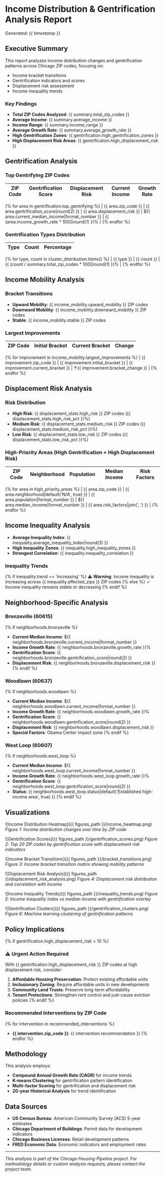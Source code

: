 # Income Distribution & Gentrification Analysis Report
*Generated: {{ timestamp }}*

## Executive Summary

This report analyzes income distribution changes and gentrification patterns across Chicago ZIP codes, focusing on:
- Income bracket transitions
- Gentrification indicators and scores
- Displacement risk assessment
- Income inequality trends

### Key Findings
- **Total ZIP Codes Analyzed**: {{ summary.total_zip_codes }}
- **Average Income**: {{ summary.average_income }}
- **Income Range**: {{ summary.income_range }}
- **Average Growth Rate**: {{ summary.average_growth_rate }}
- **High Gentrification Zones**: {{ gentrification.high_gentrification_zones }}
- **High Displacement Risk Areas**: {{ gentrification.high_displacement_risk }}

## Gentrification Analysis

### Top Gentrifying ZIP Codes

| ZIP Code | Gentrification Score | Displacement Risk | Current Income | Growth Rate |
|----------|---------------------|-------------------|----------------|-------------|
{% for area in gentrification.top_gentrifying %}
| {{ area.zip_code }} | {{ area.gentrification_score|round(2) }} | {{ area.displacement_risk }} | ${{ area.current_median_income|format_number }} | {{ (area.income_growth_rate * 100)|round(1) }}% |
{% endfor %}

### Gentrification Types Distribution

| Type | Count | Percentage |
|------|-------|------------|
{% for type, count in cluster_distribution.items() %}
| {{ type }} | {{ count }} | {{ (count / summary.total_zip_codes * 100)|round(1) }}% |
{% endfor %}

## Income Mobility Analysis

### Bracket Transitions
- **Upward Mobility**: {{ income_mobility.upward_mobility }} ZIP codes
- **Downward Mobility**: {{ income_mobility.downward_mobility }} ZIP codes
- **Stable**: {{ income_mobility.stable }} ZIP codes

### Largest Improvements

| ZIP Code | Initial Bracket | Current Bracket | Change |
|----------|----------------|-----------------|--------|
{% for improvement in income_mobility.largest_improvements %}
| {{ improvement.zip_code }} | {{ improvement.initial_bracket }} | {{ improvement.current_bracket }} | ↑{{ improvement.bracket_change }} |
{% endfor %}

## Displacement Risk Analysis

### Risk Distribution
- **High Risk**: {{ displacement_stats.high_risk }} ZIP codes ({{ displacement_stats.high_risk_pct }}%)
- **Medium Risk**: {{ displacement_stats.medium_risk }} ZIP codes ({{ displacement_stats.medium_risk_pct }}%)
- **Low Risk**: {{ displacement_stats.low_risk }} ZIP codes ({{ displacement_stats.low_risk_pct }}%)

### High-Priority Areas (High Gentrification + High Displacement Risk)

| ZIP Code | Neighborhood | Population | Median Income | Risk Factors |
|----------|--------------|------------|---------------|--------------|
{% for area in high_priority_areas %}
| {{ area.zip_code }} | {{ area.neighborhood|default('N/A', true) }} | {{ area.population|format_number }} | ${{ area.median_income|format_number }} | {{ area.risk_factors|join(', ') }} |
{% endfor %}

## Income Inequality Analysis

- **Average Inequality Index**: {{ inequality.average_inequality_index|round(3) }}
- **High Inequality Zones**: {{ inequality.high_inequality_zones }}
- **Strongest Correlation**: {{ inequality.inequality_correlation }}

### Inequality Trends
{% if inequality.trend == 'increasing' %}
⚠️ **Warning**: Income inequality is increasing across {{ inequality.affected_zips }} ZIP codes
{% else %}
✓ Income inequality remains stable or decreasing
{% endif %}

## Neighborhood-Specific Analysis

### Bronzeville (60615)
{% if neighborhoods.bronzeville %}
- **Current Median Income**: ${{ neighborhoods.bronzeville.current_income|format_number }}
- **Income Growth Rate**: {{ neighborhoods.bronzeville.growth_rate }}%
- **Gentrification Score**: {{ neighborhoods.bronzeville.gentrification_score|round(2) }}
- **Displacement Risk**: {{ neighborhoods.bronzeville.displacement_risk }}
{% endif %}

### Woodlawn (60637)
{% if neighborhoods.woodlawn %}
- **Current Median Income**: ${{ neighborhoods.woodlawn.current_income|format_number }}
- **Income Growth Rate**: {{ neighborhoods.woodlawn.growth_rate }}%
- **Gentrification Score**: {{ neighborhoods.woodlawn.gentrification_score|round(2) }}
- **Displacement Risk**: {{ neighborhoods.woodlawn.displacement_risk }}
- **Special Factors**: Obama Center impact zone
{% endif %}

### West Loop (60607)
{% if neighborhoods.west_loop %}
- **Current Median Income**: ${{ neighborhoods.west_loop.current_income|format_number }}
- **Income Growth Rate**: {{ neighborhoods.west_loop.growth_rate }}%
- **Gentrification Score**: {{ neighborhoods.west_loop.gentrification_score|round(2) }}
- **Status**: {{ neighborhoods.west_loop.status|default('Established high-income area', true) }}
{% endif %}

## Visualizations

![Income Distribution Heatmap]({{ figures_path }}/income_heatmap.png)
*Figure 1: Income distribution changes over time by ZIP code*

![Gentrification Scores]({{ figures_path }}/gentrification_scores.png)
*Figure 2: Top 20 ZIP codes by gentrification score with displacement risk indicators*

![Income Bracket Transitions]({{ figures_path }}/bracket_transitions.png)
*Figure 3: Income bracket transition matrix showing mobility patterns*

![Displacement Risk Analysis]({{ figures_path }}/displacement_risk_analysis.png)
*Figure 4: Displacement risk distribution and correlation with income*

![Income Inequality Trends]({{ figures_path }}/inequality_trends.png)
*Figure 5: Income inequality index vs median income with gentrification overlay*

![Gentrification Clusters]({{ figures_path }}/gentrification_clusters.png)
*Figure 6: Machine learning clustering of gentrification patterns*

## Policy Implications

{% if gentrification.high_displacement_risk > 10 %}
### ⚠️ Urgent Action Required
With {{ gentrification.high_displacement_risk }} ZIP codes at high displacement risk, consider:
1. **Affordable Housing Preservation**: Protect existing affordable units
2. **Inclusionary Zoning**: Require affordable units in new developments
3. **Community Land Trusts**: Preserve long-term affordability
4. **Tenant Protections**: Strengthen rent control and just-cause eviction policies
{% endif %}

### Recommended Interventions by ZIP Code

{% for intervention in recommended_interventions %}
- **{{ intervention.zip_code }}**: {{ intervention.recommendation }}
{% endfor %}

## Methodology

This analysis employs:
- **Compound Annual Growth Rate (CAGR)** for income trends
- **K-means Clustering** for gentrification pattern identification
- **Multi-factor Scoring** for gentrification and displacement risk
- **20-year Historical Analysis** for trend identification

## Data Sources

- **US Census Bureau**: American Community Survey (ACS) 5-year estimates
- **Chicago Department of Buildings**: Permit data for development indicators
- **Chicago Business Licenses**: Retail development patterns
- **FRED Economic Data**: Economic indicators and employment rates

---
*This analysis is part of the Chicago Housing Pipeline project. For methodology details or custom analysis requests, please contact the project team.* 